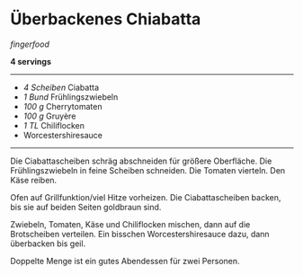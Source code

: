 # Überbackenes Chiabatta

*fingerfood*

**4 servings**

---

- *4 Scheiben* Ciabatta
- *1 Bund* Frühlingszwiebeln
- *100 g* Cherrytomaten
- *100 g* Gruyère
- *1 TL* Chiliflocken
- Worcestershiresauce

---

Die Ciabattascheiben schräg abschneiden für größere Oberfläche. Die Frühlingszwiebeln in feine Scheiben schneiden. Die
Tomaten vierteln. Den Käse reiben.

Ofen auf Grillfunktion/viel Hitze vorheizen. Die Ciabattascheiben backen, bis sie auf beiden Seiten goldbraun sind.

Zwiebeln, Tomaten, Käse und Chiliflocken mischen, dann auf die Brotscheiben verteilen. Ein bisschen Worcestershiresauce
dazu, dann überbacken bis geil.

Doppelte Menge ist ein gutes Abendessen für zwei Personen.
